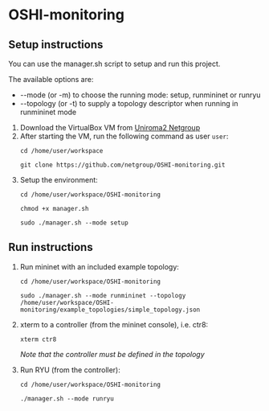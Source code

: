 # OSHI-monitoring
## Setup instructions

You can use the manager.sh script to setup and run this project.

The available options are:
- --mode (or -m) to choose the running mode: setup, runmininet or runryu
- --topology (or -t) to supply a topology descriptor when running in runmininet mode

1. Download the VirtualBox VM from [Uniroma2 Netgroup](http://netgroup.uniroma2.it/twiki/bin/view/Oshi/WebHome#AnchorSoftDown)
2. After starting the VM, run the following command as user `user`:
    ```
    cd /home/user/workspace
    
    git clone https://github.com/netgroup/OSHI-monitoring.git
    ```
3. Setup the environment:
    ```
    cd /home/user/workspace/OSHI-monitoring
    
    chmod +x manager.sh
    
    sudo ./manager.sh --mode setup
    ```

## Run instructions

1. Run mininet with an included example topology:
    ```
    cd /home/user/workspace/OSHI-monitoring
    
    sudo ./manager.sh --mode runmininet --topology /home/user/workspace/OSHI-monitoring/example_topologies/simple_topology.json
    ```
2. xterm to a controller (from the mininet console), i.e. ctr8:
    ```
    xterm ctr8
    ```
    
    *Note that the controller must be defined in the topology*
3. Run RYU (from the controller):
    ```
    cd /home/user/workspace/OSHI-monitoring
    
    ./manager.sh --mode runryu
    ```
